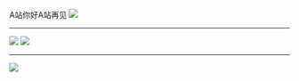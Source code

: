 A站你好A站再见
![](http://www.iresearch.tv/wp-content/uploads/2017/07/acfun-e1479914122573.png)
- - -
![](https://gss0.bdstatic.com/-4o3dSag_xI4khGkpoWK1HF6hhy/baike/w%3D268/sign=213cae73193853438ccf8027ab13b01f/2e2eb9389b504fc2c174ed1aecdde71190ef6d81.jpg)
![](https://gss1.bdstatic.com/-vo3dSag_xI4khGkpoWK1HF6hhy/baike/w%3D268/sign=45876fd5583d26972ed30f5b6dfab24f/d52a2834349b033bbedeaec51cce36d3d539bd5f.jpg)
- - -
![](http://image.codes51.com/Article/image/20160114/20160114143946_3660.jpg)
